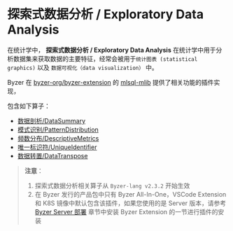 # 探索式数据分析 / Exploratory Data Analysis

在统计学中， **探索式数据分析 / Exploratory Data Analysis** 在统计学中用于分析数据集来获取数据的主要特征，经常会被用于`统计图表 (statistical graphics)` 以及 `数据可视化（data visualization）` 中。

Byzer 在 [byzer-org/byzer-extension](https://github.com/byzer-org/byzer-extension.git) 的 [mlsql-mlib](https://github.com/byzer-org/byzer-extension/tree/master/mlsql-mllib) 提供了相关功能的插件实现，

包含如下算子：
* [数据剖析/DataSummary](/byzer-lang/zh-cn/ml/eda/DataSummary.md)
* [模式识别/PatternDistribution](/byzer-lang/zh-cn/ml/eda/PatternDistribution.md)
* [频数分布/DescriptiveMetrics](/byzer-lang/zh-cn/ml/eda/DescriptiveMetrics.md)
* [唯一标识符/UniqueIdentifier](/byzer-lang/zh-cn/ml/eda/UniqueIdentifier.md)
* [数据转置/DataTranspose](/byzer-lang/zh-cn/ml/eda/DataTranspose.md)
    

> **注意**：
> 1. 探索式数据分析相关算子从 `Byzer-lang v2.3.2` 开始生效  
> 2. 在 Byzer 发行的产品包中只有 Byzer All-In-One，VSCode Extension 和 K8S 镜像中默认包含该插件，如果您使用的是 Server 版本，请参考[Byzer Server 部署](/byzer-lang/zh-cn/installation/server/binary-installation.md) 章节中安装 Byzer Extension 的一节进行插件的安装


